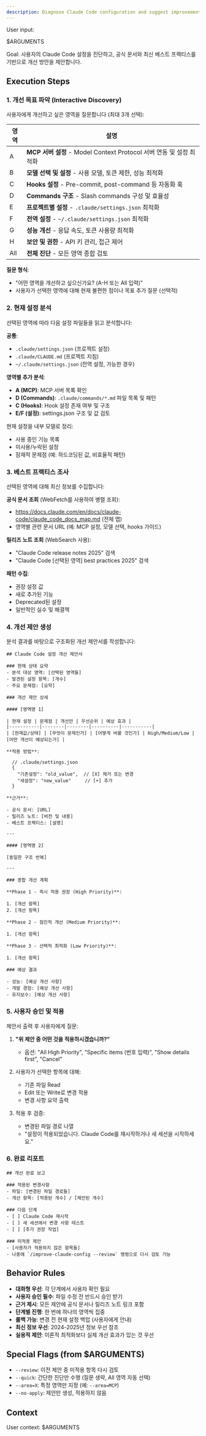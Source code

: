 ```yaml
---
description: Diagnose Claude Code configuration and suggest improvements based on best practices from official documentation and release notes.
---
```


User input:

$ARGUMENTS

Goal: 사용자의 Claude Code 설정을 진단하고, 공식 문서와 최신 베스트 프랙티스를 기반으로 개선 방안을 제안합니다.

## Execution Steps

### 1. 개선 목표 파악 (Interactive Discovery)

사용자에게 개선하고 싶은 영역을 질문합니다 (최대 3개 선택):

| 영역 | 설명 |
|------|------|
| A | **MCP 서버 설정** - Model Context Protocol 서버 연동 및 설정 최적화 |
| B | **모델 선택 및 설정** - 사용 모델, 토큰 제한, 성능 최적화 |
| C | **Hooks 설정** - Pre-commit, post-command 등 자동화 훅 |
| D | **Commands 구조** - Slash commands 구성 및 효율성 |
| E | **프로젝트별 설정** - `.claude/settings.json` 최적화 |
| F | **전역 설정** - `~/.claude/settings.json` 최적화 |
| G | **성능 개선** - 응답 속도, 토큰 사용량 최적화 |
| H | **보안 및 권한** - API 키 관리, 접근 제어 |
| All | **전체 진단** - 모든 영역 종합 검토 |

**질문 형식**:

- "어떤 영역을 개선하고 싶으신가요? (A-H 또는 All 입력)"
- 사용자가 선택한 영역에 대해 현재 불편한 점이나 목표 추가 질문 (선택적)

### 2. 현재 설정 분석

선택된 영역에 따라 다음 설정 파일들을 읽고 분석합니다:

**공통**:

- `.claude/settings.json` (프로젝트 설정)
- `.claude/CLAUDE.md` (프로젝트 지침)
- `~/.claude/settings.json` (전역 설정, 가능한 경우)

**영역별 추가 분석**:

- **A (MCP)**: MCP 서버 목록 확인
- **D (Commands)**: `.claude/commands/*.md` 파일 목록 및 패턴
- **C (Hooks)**: Hook 설정 존재 여부 및 구조
- **E/F (설정)**: settings.json 구조 및 값 검토

현재 설정을 내부 모델로 정리:

- 사용 중인 기능 목록
- 미사용/누락된 설정
- 잠재적 문제점 (예: 하드코딩된 값, 비효율적 패턴)

### 3. 베스트 프랙티스 조사

선택된 영역에 대해 최신 정보를 수집합니다:

**공식 문서 조회** (WebFetch를 사용하여 병렬 조회):

- https://docs.claude.com/en/docs/claude-code/claude_code_docs_map.md (전체 맵)
- 영역별 관련 문서 URL (예: MCP 설정, 모델 선택, hooks 가이드)

**릴리즈 노트 조회** (WebSearch 사용):

- "Claude Code release notes 2025" 검색
- "Claude Code [선택된 영역] best practices 2025" 검색

**패턴 수집**:

- 권장 설정 값
- 새로 추가된 기능
- Deprecated된 설정
- 일반적인 실수 및 해결책

### 4. 개선 제안 생성

분석 결과를 바탕으로 구조화된 개선 제안서를 작성합니다:

```text
## Claude Code 설정 개선 제안서

### 현재 상태 요약
- 분석 대상 영역: [선택된 영역들]
- 발견된 설정 항목: [개수]
- 주요 문제점: [요약]

### 개선 제안 상세

#### [영역명 1]

| 현재 설정 | 문제점 | 개선안 | 우선순위 | 예상 효과 |
|-----------|--------|--------|----------|-----------|
| [현재값/상태] | [무엇이 문제인가] | [어떻게 바꿀 것인가] | High/Medium/Low | [어떤 개선이 예상되는가] |

**적용 방법**:

  // .claude/settings.json
  {
    "기존설정": "old_value",  // [X] 제거 또는 변경
    "새설정": "new_value"     // [+] 추가
  }

**근거**:

- 공식 문서: [URL]
- 릴리즈 노트: [버전 및 내용]
- 베스트 프랙티스: [설명]

---

#### [영역명 2]

[동일한 구조 반복]

---

### 종합 개선 계획

**Phase 1 - 즉시 적용 권장 (High Priority)**:

1. [개선 항목]
2. [개선 항목]

**Phase 2 - 점진적 개선 (Medium Priority)**:

1. [개선 항목]

**Phase 3 - 선택적 최적화 (Low Priority)**:

1. [개선 항목]

### 예상 결과

- 성능: [예상 개선 사항]
- 개발 경험: [예상 개선 사항]
- 유지보수: [예상 개선 사항]

```

### 5. 사용자 승인 및 적용

제안서 출력 후 사용자에게 질문:

1. **"위 제안 중 어떤 것을 적용하시겠습니까?"**
   - 옵션: "All High Priority", "Specific items (번호 입력)", "Show details first", "Cancel"

2. 사용자가 선택한 항목에 대해:
   - 기존 파일 Read
   - Edit 또는 Write로 변경 적용
   - 변경 사항 요약 출력

3. 적용 후 검증:
   - 변경된 파일 경로 나열
   - "설정이 적용되었습니다. Claude Code를 재시작하거나 새 세션을 시작하세요."

### 6. 완료 리포트

```text
## 개선 완료 보고

### 적용된 변경사항
- 파일: [변경된 파일 경로들]
- 개선 항목: [적용된 개수] / [제안된 개수]

### 다음 단계
- [ ] Claude Code 재시작
- [ ] 새 세션에서 변경 사항 테스트
- [ ] [추가 권장 작업]

### 미적용 제안
- [사용자가 적용하지 않은 항목들]
- 나중에 `/improve-claude-config --review` 명령으로 다시 검토 가능
```

## Behavior Rules

- **대화형 우선**: 각 단계에서 사용자 확인 필요
- **사용자 승인 필수**: 파일 수정 전 반드시 승인 받기
- **근거 제시**: 모든 제안에 공식 문서나 릴리즈 노트 링크 포함
- **단계별 진행**: 한 번에 하나의 영역씩 집중
- **롤백 가능**: 변경 전 현재 설정 백업 (사용자에게 안내)
- **최신 정보 우선**: 2024-2025년 정보 우선 참조
- **실용적 제안**: 이론적 최적화보다 실제 개선 효과가 있는 것 우선

## Special Flags (from $ARGUMENTS)

- `--review`: 이전 제안 중 미적용 항목 다시 검토
- `--quick`: 간단한 진단만 수행 (질문 생략, All 영역 자동 선택)
- `--area=X`: 특정 영역만 지정 (예: `--area=MCP`)
- `--no-apply`: 제안만 생성, 적용하지 않음

## Context

User context: $ARGUMENTS
